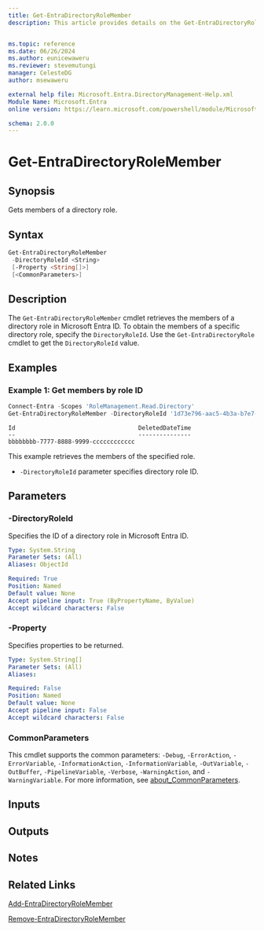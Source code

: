 ```yaml
---
title: Get-EntraDirectoryRoleMember
description: This article provides details on the Get-EntraDirectoryRoleMember command.


ms.topic: reference
ms.date: 06/26/2024
ms.author: eunicewaweru
ms.reviewer: stevemutungi
manager: CelesteDG
author: msewaweru

external help file: Microsoft.Entra.DirectoryManagement-Help.xml
Module Name: Microsoft.Entra
online version: https://learn.microsoft.com/powershell/module/Microsoft.Entra/Get-EntraDirectoryRoleMember

schema: 2.0.0
---
```


# Get-EntraDirectoryRoleMember

## Synopsis

Gets members of a directory role.

## Syntax

```powershell
Get-EntraDirectoryRoleMember
 -DirectoryRoleId <String>
 [-Property <String[]>]
 [<CommonParameters>]
```

## Description

The `Get-EntraDirectoryRoleMember` cmdlet retrieves the members of a directory role in Microsoft Entra ID. To obtain the members of a specific directory role, specify the `DirectoryRoleId`. Use the `Get-EntraDirectoryRole` cmdlet to get the `DirectoryRoleId` value.

## Examples

### Example 1: Get members by role ID

```powershell
Connect-Entra -Scopes 'RoleManagement.Read.Directory'
Get-EntraDirectoryRoleMember -DirectoryRoleId '1d73e796-aac5-4b3a-b7e7-74a3d1926a85'
```

```Output
Id                                   DeletedDateTime
--                                   ---------------
bbbbbbbb-7777-8888-9999-cccccccccccc
```

This example retrieves the members of the specified role.

- `-DirectoryRoleId` parameter specifies directory role ID.

## Parameters

### -DirectoryRoleId

Specifies the ID of a directory role in Microsoft Entra ID.

```yaml
Type: System.String
Parameter Sets: (All)
Aliases: ObjectId

Required: True
Position: Named
Default value: None
Accept pipeline input: True (ByPropertyName, ByValue)
Accept wildcard characters: False
```

### -Property

Specifies properties to be returned.

```yaml
Type: System.String[]
Parameter Sets: (All)
Aliases:

Required: False
Position: Named
Default value: None
Accept pipeline input: False
Accept wildcard characters: False
```

### CommonParameters

This cmdlet supports the common parameters: `-Debug`, `-ErrorAction`, `-ErrorVariable`, `-InformationAction`, `-InformationVariable`, `-OutVariable`, `-OutBuffer`, `-PipelineVariable`, `-Verbose`, `-WarningAction`, and `-WarningVariable`. For more information, see [about_CommonParameters](https://go.microsoft.com/fwlink/?LinkID=113216).

## Inputs

## Outputs

## Notes

## Related Links

[Add-EntraDirectoryRoleMember](Add-EntraDirectoryRoleMember.md)

[Remove-EntraDirectoryRoleMember](Remove-EntraDirectoryRoleMember.md)
